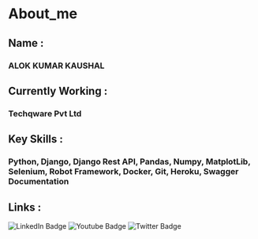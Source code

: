 # About_me
## Name : 
  ### ALOK KUMAR KAUSHAL
## Currently Working : 
  ### Techqware Pvt Ltd
## Key Skills : 
  ### Python, Django, Django Rest API, Pandas, Numpy, MatplotLib, Selenium, Robot Framework, Docker, Git, Heroku, Swagger Documentation
## Links :
  <div id="badges">
    <img src="https://img.shields.io/badge/LinkedIn-blue?style=for-the-badge&logo=linkedin&logoColor=white" alt="LinkedIn Badge"/>
    <img src="https://img.shields.io/badge/YouTube-red?style=for-the-badge&logo=youtube&logoColor=white" alt="Youtube Badge"/>
    <img src="https://img.shields.io/badge/Twitter-blue?style=for-the-badge&logo=twitter&logoColor=white" alt="Twitter Badge"/>
  </div>
